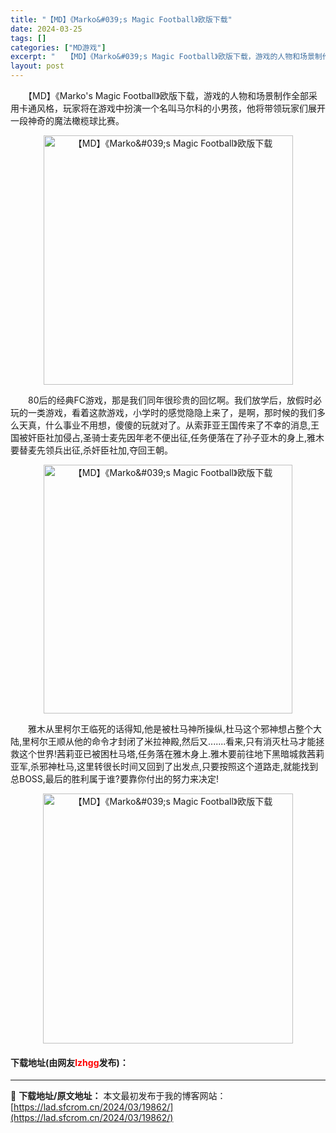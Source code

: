```yaml
---
title: "【MD】《Marko&#039;s Magic Football》欧版下载"
date: 2024-03-25
tags: []
categories: ["MD游戏"]
excerpt: "　　【MD】《Marko&#039;s Magic Football》欧版下载，游戏的人物和场景制作全部采用卡通风格，玩家将在游戏中扮演一个名叫马尔科的小男孩，他将带领玩家们展开一段神奇的魔法橄榄球比赛。 　　80后的经典FC游戏，那是我们同年很珍贵的回忆啊。我们放学后，放假时必玩的一类游戏，看着这款&hellip;"
layout: post
---
```


 <p>　　【MD】《Marko&#39;s Magic Football》欧版下载，游戏的人物和场景制作全部采用卡通风格，玩家将在游戏中扮演一个名叫马尔科的小男孩，他将带领玩家们展开一段神奇的魔法橄榄球比赛。</p> <p align="center"><img align="" border="0" src="https://lad.sfcrom.cn/wp-content/uploads/2024/03/20240325_66010d6f4f145.png" width="399" alt="【MD】《Marko&amp;#039;s Magic Football》欧版下载" /></p> <p>　　80后的经典FC游戏，那是我们同年很珍贵的回忆啊。我们放学后，放假时必玩的一类游戏，看着这款游戏，小学时的感觉隐隐上来了，是啊，那时候的我们多么天真，什么事业不用想，傻傻的玩就对了。从索菲亚王国传来了不幸的消息,王国被奸臣社加侵占,圣骑士麦先因年老不便出征,任务便落在了孙子亚木的身上,雅木要替麦先领兵出征,杀奸臣社加,夺回王朝。</p> <p align="center"><img align="" border="0" src="https://lad.sfcrom.cn/wp-content/uploads/2024/03/20240325_66010d70637e9.png" width="398" alt="【MD】《Marko&amp;#039;s Magic Football》欧版下载" /></p> <p>　　雅木从里柯尔王临死的话得知,他是被杜马神所操纵,杜马这个邪神想占整个大陆,里柯尔王顺从他的命令才封闭了米拉神殿,然后又.......看来,只有消灭杜马才能拯救这个世界!茜莉亚已被困杜马塔,任务落在雅木身上.雅木要前往地下黑暗城救茜莉亚军,杀邪神杜马,这里转很长时间又回到了出发点,只要按照这个道路走,就能找到总BOSS,最后的胜利属于谁?要靠你付出的努力来决定!</p> <p align="center"><img align="" border="0" src="https://lad.sfcrom.cn/wp-content/uploads/2024/03/20240325_66010d7180a4c.png" width="400" alt="【MD】《Marko&amp;#039;s Magic Football》欧版下载" /></p> <p><h4>下载地址(由网友<font color="red">lzhgg</font>发布)：</h4></p> 

---
📖 **下载地址/原文地址：** 本文最初发布于我的博客网站：[https://lad.sfcrom.cn/2024/03/19862/](https://lad.sfcrom.cn/2024/03/19862/)
